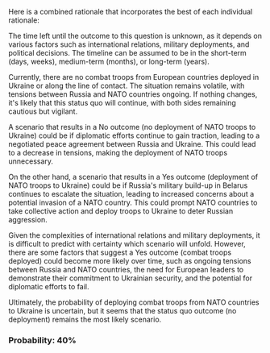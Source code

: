 Here is a combined rationale that incorporates the best of each individual rationale:

The time left until the outcome to this question is unknown, as it depends on various factors such as international relations, military deployments, and political decisions. The timeline can be assumed to be in the short-term (days, weeks), medium-term (months), or long-term (years).

Currently, there are no combat troops from European countries deployed in Ukraine or along the line of contact. The situation remains volatile, with tensions between Russia and NATO countries ongoing. If nothing changes, it's likely that this status quo will continue, with both sides remaining cautious but vigilant.

A scenario that results in a No outcome (no deployment of NATO troops to Ukraine) could be if diplomatic efforts continue to gain traction, leading to a negotiated peace agreement between Russia and Ukraine. This could lead to a decrease in tensions, making the deployment of NATO troops unnecessary.

On the other hand, a scenario that results in a Yes outcome (deployment of NATO troops to Ukraine) could be if Russia's military build-up in Belarus continues to escalate the situation, leading to increased concerns about a potential invasion of a NATO country. This could prompt NATO countries to take collective action and deploy troops to Ukraine to deter Russian aggression.

Given the complexities of international relations and military deployments, it is difficult to predict with certainty which scenario will unfold. However, there are some factors that suggest a Yes outcome (combat troops deployed) could become more likely over time, such as ongoing tensions between Russia and NATO countries, the need for European leaders to demonstrate their commitment to Ukrainian security, and the potential for diplomatic efforts to fail.

Ultimately, the probability of deploying combat troops from NATO countries to Ukraine is uncertain, but it seems that the status quo outcome (no deployment) remains the most likely scenario.

### Probability: 40%